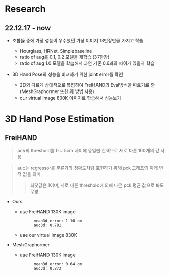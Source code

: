 # Research
## 22.12.17 - now
- 조합들 중에 가장 성능이 우수했던 가상 이미지 13만장만을 가지고 학습
	- Hourglass, HRNet, Simplebaseline
	- ratio of aug를 0.1, 0.2 모델을 재학습 (37만장)
	- ratio of aug 1.0 모델을 학습해서 과연 기존 0.6과의 차이가 있을지 학습

- 3D Hand Pose의 성능을 비교하기 위한 joint error를 확인
	- 2D와 다르게 상대적으로 복잡하여 FreiHAND의 Eval방식을 따르기로 함 (MeshGraphormer 또한 위 방법 사용)
	- our virtual image 800K 이미지로 학습해서 성능보기


# 3D Hand Pose Estimation
##  FreiHAND
> pck의 threshold를 0 ~ 5cm 사이에 동일한 간격으로 서로 다른 100개의 값 사용

> auc는 regressor를 분류기의 정확도처럼 표현하기 위해 pck 그래프의 아래 면적 값을 의미
>> 최댓값은 1이며, 서로 다른 threshold에 의해 나온 pck 평균 값으로 봐도 무방

- Ours
	- use FreiHAND 130K image

				mean3d_error: 1.10 cm
				auc3d: 0.781

	- use our virtual image 830K

- MeshGraphormer
	- use FreiHAND 130K image

				mean3d_error: 0.64 cm
				auc3d: 0.873
